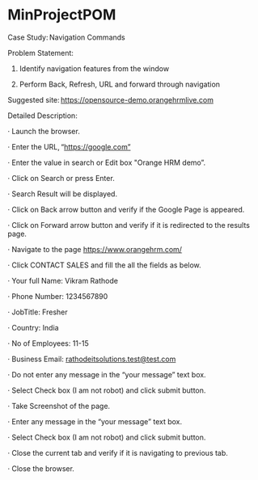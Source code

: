 # MinProjectPOM
Case Study: Navigation Commands 

Problem Statement: 

1) Identify navigation features from the window 

2) Perform Back, Refresh, URL and forward through navigation 

Suggested site: https://opensource-demo.orangehrmlive.com 

Detailed Description: 

·         Launch the browser. 

·         Enter the URL, “https://google.com” 

·         Enter the value in search or Edit box "Orange HRM demo”. 

·         Click on Search or press Enter. 

·         Search Result will be displayed. 

·         Click on Back arrow button and verify if the Google Page is appeared. 

·         Click on Forward arrow button and verify if it is redirected to the results page. 

·         Navigate to the page https://www.orangehrm.com/ 

·         Click CONTACT SALES and fill the all the fields as below. 

·         Your full Name: Vikram Rathode 

·         Phone Number: 1234567890 

·         JobTitle: Fresher 

·         Country: India 

·         No of Employees: 11-15 

·         Business Email: rathodeitsolutions.test@test.com 

·         Do not enter any message in the “your message” text box. 

·         Select Check box (I am not robot) and click submit button. 

·         Take Screenshot of the page. 

·         Enter any message in the “your message” text box. 

·         Select Check box (I am not robot) and click submit button. 

·         Close the current tab and verify if it is navigating to previous tab. 

·         Close the browser. 
